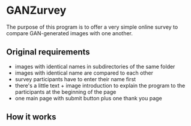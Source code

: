 # GANZurvey

The purpose of this program is to offer a very simple online survey to compare GAN-generated images with one another.

## Original requirements
* images with identical names in subdirectories of the same folder
* images with identical name are compared to each other
* survey participants have to enter their name first
* there's a little text + image introduction to explain the program to the participants at the beginning of the page
* one main page with submit button plus one thank you page

## How it works

